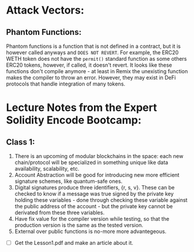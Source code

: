 # Attack Vectors:

## Phantom Functions:
Phantom functions is a function that is not defined in a contract, but it is however called anyways and `DOES NOT REVERT`. For example, the ERC20 WETH token does not have the `permit()` standard function as some others ERC20 tokens, however, if called, it doesn't revert. It looks like these functions don't compile anymore - at least in Remix the unexisting function makes the compiler to throw an error. However, they may exist in DeFi protocols that handle integration of many tokens.

# Lecture Notes from the Expert Solidity Encode Bootcamp:

## Class 1:

1. There is an upcoming of  modular blockchains in the space: each new chain/protocol will be specialized in something unique like data availability, scalability, etc.
2. Account Abstraction will be good for introducing new more efficient signature schemes, like quantum-safe ones.
3. Digital signatures produce three identifiers, {r, s, v}. These can be checked to know if a message was true signed by the private key holding these variables - done through checking these variable against the public address of the account - but the private key cannot be derivated from these three variables.
4. Have fix value for the compiler version while testing, so that the production version is the same as the tested version.
5. External over public functions is no-more more advantegeous.

- [ ] Get the Lesson1.pdf and make an article about it.